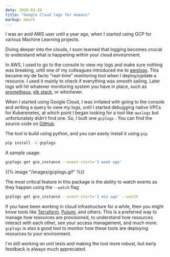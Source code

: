 ```yaml
---
date: 2020-03-29
title: "Google Cloud logs for Humans"
markup: mmark
---
```


I was an avid AWS user until a year ago, when I started using GCP for various Machine Learning projects.

Diving deeper into the clouds, I soon learned that logging becomes crucial to understand what is happening within your cloud environment.

In AWS, I used to go to the console to view my logs and make sure nothing was breaking, until one of my colleagues introduced me to [awslogs](https://github.com/jorgebastida/awslogs). This became my de facto "real-time" monitoring tool when I deploy/update a resource. I used it mainly to check if everything was smooth sailing. Later logs will hit whatever monitoring system you have in place, such as [prometheus](https://prometheus.io/), [elk stack](https://www.elastic.co/what-is/elk-stack), or whichever.

When I started using Google Cloud, I was irritated with going to the console and writing a query to view my logs, until I started debugging native VPCs for Kuberenetes, at which point I began looking for a tool like `awslogs` but unfortunately didn't find one. So, I built one `gcplogs` . You can find the source code on [GitHub](https://github.com/zeyaddeeb/gcplogs)

The tool is build using python, and you can easily install it using `pip` 

``` bash
pip install -U gcplogs
```

A sample usage:

``` bash
gcplogs get gce_instance --event-start='1 week ago'
```

{{% image "/images/gcplogs.gif" %}}

The most critical feature in this package is the ability to watch events as they happen using the `--watch` flag

``` bash
gcplogs get gce_instance --event-start='1 min ago' --watch
```

If you have been working in cloud infrastructure for a while, then you might know tools like [Terraform](https://www.terraform.io/), [Pulumi](https://www.pulumi.com/), and others. This is a preferred way to manage how resources are provisioned, to understand how resources interact with each other, see your access management, and much more. `gcplogs` is also a good tool to monitor how these tools are deploying resources to your environment.

I'm still working on unit tests and making the tool more robust, but early feedback is always much appreciated.

